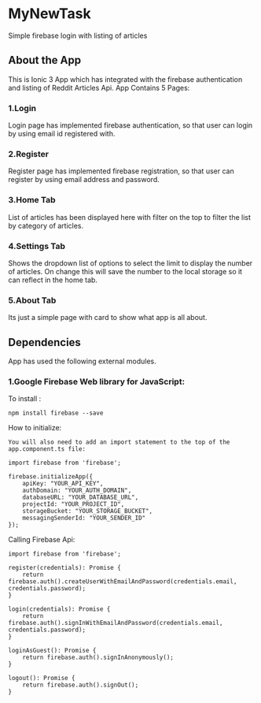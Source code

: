 # MyNewTask
Simple firebase login with listing of articles

## About the App
This is Ionic 3 App which has integrated with the firebase authentication and listing of Reddit Articles Api.
App Contains 5 Pages:
### 1.Login
Login page has implemented firebase authentication, so that user can login by using email id registered with.
### 2.Register
 Register page has implemented firebase registration, so that user can register by using email address and password.
### 3.Home Tab
List of articles has been displayed here with filter on the top to filter the list by category of articles.
### 4.Settings Tab
Shows the dropdown list of options to select the limit to display the number of articles. On change this will save the number to the local storage so it can reflect in the home tab.
### 5.About Tab
Its just a simple page with card to show what app is all about.

## Dependencies
App has used the following external modules.

### 1.Google Firebase Web library for JavaScript:
To install :

    npm install firebase --save

How to initialize:

    You will also need to add an import statement to the top of the app.component.ts file:

    import firebase from 'firebase';

    firebase.initializeApp({
        apiKey: "YOUR_API_KEY",
        authDomain: "YOUR_AUTH_DOMAIN",
        databaseURL: "YOUR_DATABASE_URL",
        projectId: "YOUR_PROJECT_ID",
        storageBucket: "YOUR_STORAGE_BUCKET",
        messagingSenderId: "YOUR_SENDER_ID"
    });

Calling Firebase Api:

    import firebase from 'firebase';

    register(credentials): Promise {
        return firebase.auth().createUserWithEmailAndPassword(credentials.email, credentials.password);
    }

    login(credentials): Promise {
        return firebase.auth().signInWithEmailAndPassword(credentials.email, credentials.password);
    }

    loginAsGuest(): Promise {
        return firebase.auth().signInAnonymously();
    }

    logout(): Promise {
        return firebase.auth().signOut();
    }

